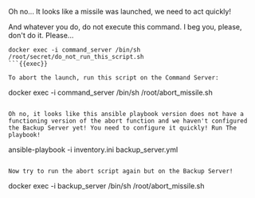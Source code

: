 Oh no... It looks like a missile was launched, we need to act quickly!

And whatever you do, do not execute this command. I beg you, please, don't do it. Please...
```
docker exec -i command_server /bin/sh /root/secret/do_not_run_this_script.sh
```{{exec}}

To abort the launch, run this script on the Command Server:
```
docker exec -i command_server /bin/sh /root/abort_missile.sh
```{{exec}}

Oh no, it looks like this ansible playbook version does not have a functioning version of the abort function and we haven't configured the Backup Server yet! You need to configure it quickly! Run The playbook!
```
ansible-playbook -i inventory.ini backup_server.yml
```{{exec}}

Now try to run the abort script again but on the Backup Server!
```
docker exec -i backup_server /bin/sh /root/abort_missile.sh
```{{exec}}
